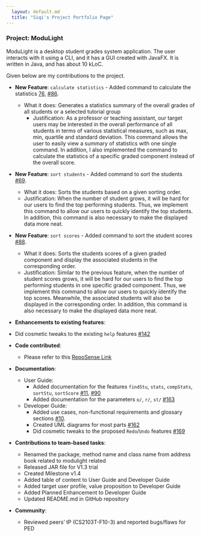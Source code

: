 ```yaml
---
  layout: default.md
  title: "Siqi's Project Portfolio Page"
---
```


### Project: ModuLight

ModuLight is a desktop student grades system application.
The user interacts with it using a CLI, and it has a GUI created with JavaFX. It is written in Java, and has about 10 kLoC.

Given below are my contributions to the project.

* **New Feature**: `calculate statistics` - Added command to calculate the statistics [76](https://github.com/AY2324S1-CS2103T-W08-2/tp/pull/76), [#86](https://github.com/AY2324S1-CS2103T-W08-2/tp/pull/86).
    * What it does: Generates a statistics summary of the overall grades of all students or a selected tutorial group
      * Justification: As a professor or teaching assistant, our target users may be interested in the overall performance 
      of all students in terms of various statistical measures, such as max, min, quartile and standard deviation. This 
      command allows the user to easily view a summary of statistics with one single command. In addition, I also 
      implemented the command to calculate the statistics of a specific graded component instead of the overall score.

* **New Feature**: `sort students` - Added command to sort the students [#69](https://github.com/AY2324S1-CS2103T-W08-2/tp/pull/69).
    * What it does: Sorts the students based on a given sorting order.
    * Justification: When the number of student grows, it will be hard for our users to find the top performing 
    students. Thus, we implement this command to allow our users to quickly identify the top students. In addition, this 
    command is also necessary to make the displayed data more neat.

* **New Feature**: `sort scores` - Added command to sort the student scores [#88](https://github.com/AY2324S1-CS2103T-W08-2/tp/pull/88).
    * What it does: Sorts the students scores of a given graded component and display the associated students in the 
    corresponding order.
    * Justification: Similar to the previous feature, when the number of student scores grows, it will be hard for our 
    users to find the top performing students in one specific graded component. Thus, we implement this command to 
    allow our users to quickly identify the top scores. Meanwhile, the associated students will also be displayed in the
    corresponding order. In addition, this command is also necessary to make the displayed data more neat.

* **Enhancements to existing features**:
* Did cosmetic tweaks to the existing `help` features [#142](https://github.com/AY2324S1-CS2103T-W08-2/tp/pull/142)

* **Code contributed**:
    * Please refer to this [RepoSense Link](https://nus-cs2103-ay2324s1.github.io/tp-dashboard/?search=siqirua&breakdown=true)

* **Documentation**:
    * User Guide:
        * Added documentation for the features `findStu`, `stats`, `compStats`, `sortStu`, `sortScore` [#11](https://github.com/AY2324S1-CS2103T-W08-2/tp/pull/11), [#90](https://github.com/AY2324S1-CS2103T-W08-2/tp/pull/90)
        * Added documentation for the parameters `o/`, `r/`, `st/` [#163](https://github.com/AY2324S1-CS2103T-W08-2/tp/pull/163)
    * Developer Guide:
        * Added use cases, non-functional requirements and glossary sections [#10](https://github.com/AY2324S1-CS2103T-W08-2/tp/pull/10).
        * Created UML diagrams for most parts [#162](https://github.com/AY2324S1-CS2103T-W08-2/tp/pull/162)
        * Did cosmetic tweaks to the proposed `Redo`/`Undo` features [#169](https://github.com/AY2324S1-CS2103T-W08-2/tp/pull/169)

* **Contributions to team-based tasks**:
  * Renamed the package, method name and class name from address book related to modulight related
  * Released JAR file for V1.3 trial
  * Created Milestone v1.4
  * Added table of content to User Guide and Developer Guide
  * Added target user profile, value proposition to Developer Guide
  * Added Planned Enhancement to Developer Guide
  * Updated README.md in GitHub repository

* **Community**:
  * Reviewed peers’ tP (CS2103T-F10-3) and reported bugs/flaws for PED


